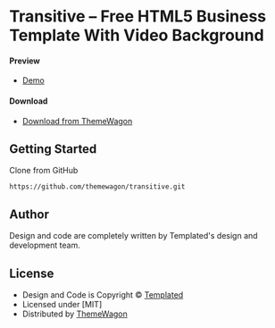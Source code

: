 # Transitive – Free HTML5 Business Template With Video Background

#### Preview

 - [Demo](https://themewagon.github.io/transitive/)

#### Download
 - [Download from ThemeWagon](https://themewagon.com/themes/free-html5-business-template-transitive/)
 
 
## Getting Started

Clone from GitHub 
```
https://github.com/themewagon/transitive.git
```

## Author

Design and code are completely written by Templated's design and development team.  


## License

 - Design and Code is Copyright &copy; [Templated](https://templated.live/)
 - Licensed under [MIT]
 - Distributed by [ThemeWagon](https://themewagon.com)

